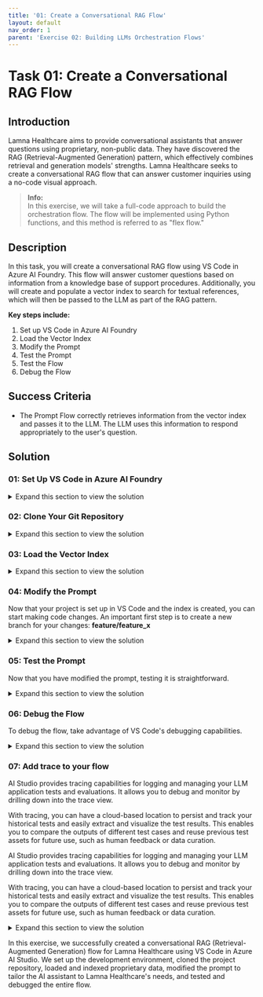 ```yaml
---
title: '01: Create a Conversational RAG Flow'
layout: default
nav_order: 1
parent: 'Exercise 02: Building LLMs Orchestration Flows'
---
```


# Task 01: Create a Conversational RAG Flow

## Introduction

Lamna Healthcare aims to provide conversational assistants that answer questions using proprietary, non-public data. They have discovered the RAG (Retrieval-Augmented Generation) pattern, which effectively combines retrieval and generation models' strengths. Lamna Healthcare seeks to create a conversational RAG flow that can answer customer inquiries using a no-code visual approach.

> **Info:**  
> In this exercise, we will take a full-code approach to build the orchestration flow. The flow will be implemented using Python functions, and this method is referred to as "flex flow."

## Description

In this task, you will create a conversational RAG flow using VS Code in Azure AI Foundry. This flow will answer customer questions based on information from a knowledge base of support procedures. Additionally, you will create and populate a vector index to search for textual references, which will then be passed to the LLM as part of the RAG pattern.

**Key steps include:**

1. Set up VS Code in Azure AI Foundry
2. Load the Vector Index
3. Modify the Prompt
4. Test the Prompt
5. Test the Flow
6. Debug the Flow

## Success Criteria

- The Prompt Flow correctly retrieves information from the vector index and passes it to the LLM. The LLM uses this information to respond appropriately to the user's question.

## Solution

### 01: Set Up VS Code in Azure AI Foundry

<details markdown="block">
<summary>Expand this section to view the solution</summary>

1. In [Azure AI Studio](https://ai.azure.com), open the project created in Exercise 1 and select the **</> Code** option.

   ![Building.](images/build_aistudio_code.png)

1. After selecting **Code**, you will create a compute instance to run VS Code in the cloud.

   ![Building.](images/build_authenticate.png)

1. Select **Authenticate**.

   ![Building.](images/build_compute.png)

1. After authentication, set up the VS Code container with configurations optimized for developing GenAI Apps.

   ![Building.](images/build_container.png)

1. Once set up, launch VS Code. In the example below, we start the Web version of VS Code, so you don’t need to have it installed on your local machine.

   ![Building.](images/build_launch_vscode.png)

    {: .note }
    > If you prefer, you can also use VS Code on your desktop instead of the Web version.

</details>

### 02: Clone Your Git Repository

<details markdown="block">
<summary>Expand this section to view the solution</summary>

1. After launching VS Code, clone the repository of your project created during the bootstrapping in Exercise 1.

1. Open the terminal in VS Code.

   ![Building.](images/build_terminal.png)

1. Execute the following commands:

   ```bash
   cd code
   git clone https://github.com/your_github_user/your_project_repo
   ```

   ![Cloning project repo.](images/build_clone.png)

    {: .note }
    > 1) In AI Studio VS Code, store all your code in the **code/** directory.
    > 
    > 2) Remember that **your_github_user/your_project_repo** was defined in the **github_new_repo** variable in the **bootstrap.properties** file from Exercise 1.


1. Your code is now loaded in VS Code. The **src/chat_request.py** file contains the Python program with the flex flow. You can review the **get_response** function to understand how the RAG flow is implemented.

   ![Flex flow.](images/build_flow.png)

</details>

### 03: Load the Vector Index

<details markdown="block">
<summary>Expand this section to view the solution</summary>

1. Before starting development, load the data into the index in the development environment.

    {: .note }
    > We will load the files located in the **data/sample-documents.csv** directory of your project.

1. Open the terminal and perform the following steps:

    1. Update the Azure Developer CLI:

       ```bash
       curl -fsSL https://aka.ms/install-azd.sh | bash
       ```

    1. Log in to Azure CLI:

       ```bash
       az login --use-device-code
       ```

    1.   With the **--use-device-code** option, navigate to [https://microsoft.com/devicelogin](https://microsoft.com/devicelogin) in your browser and enter the code displayed in the terminal.

    1. Log in to Azure Developer CLI:

       ```bash
       azd auth login --use-device-code
       ```

       1. Similarly, visit [https://microsoft.com/devicelogin](https://microsoft.com/devicelogin) to complete authentication.
      
    1. Add roles to your **Service Principal**
	   > **principalId** is the Enterprise Application Object ID
       ```
       rg='[your-your-resource-group-name]'
       principalId='[your-sp-objectId]'
       clientId='[your-sp-clientId]'
       clientSecret='[your-clientSequence]'
       tenantId='[your-tenantId]'
       subscriptionId='[your-subscriptionId]'

       # Service principal
       az login --service-principal --username $clientId --password $clientSecret --tenant $tenantId
       azd auth login --client-id $clientId --client-secret $clientSecret --tenant-id $tenantId

       scope="/subscriptions/$subscriptionId/resourceGroups/$rg"

       # Assign roles
       roles=(
       '2a2b9908-6ea1-4ae2-8e65-a410df84e7d1'  # Storage Blob Data Reader
       '8311e382-0749-4cb8-b61a-304f252e45ec'  # ACR Push Role
       '7f951dda-4ed3-4680-a7ca-43fe172d538d'  # ACR Pull Role
       '5e0bd9bd-7b93-4f28-af87-19fc36ad61bd'  # Cognitive Services OpenAI User
       'f6c7c914-8db3-469d-8ca1-694a8f32e121'  # Data Scientist
       'ea01e6af-a1c1-4350-9563-ad00f8c72ec5'  # Secrets Reader
       '8ebe5a00-799e-43f5-93ac-243d3dce84a7'  # Search Index Data Contributor
       '7ca78c08-252a-4471-8644-bb5ff32d4ba0'  # Search Service Contributor
       '64702f94-c441-49e6-a78b-ef80e0188fee'  # Azure AI Developer
       )

       for roleId in "${roles[@]}"; do
       az role assignment create \
          --assignee-object-id "$principalId" \
          --assignee-principal-type "ServicePrincipal" \
          --role "$roleId" \
          --scope "$scope"
       done
       ```

       {: .note }


1. Navigate to the **root of the project repo**:

   ```bash
   cd your_project_repo
   ```

   {: .important }
   > From this point onward, all terminal commands will be executed within the **code/your_project_repo** directory, where **your_project_repo** is the name you chose for your project.

1. Initialize the environment variables with your development environment values:

   ```bash
   azd env refresh
   ```

   {: .note }
   > Ensure you use the same values for location, subscription, and environment name as used in the bootstrapping process.

1. Finally, execute the script to load the documents into AI Search:
   {: .important }
   > OpenAi and pormtflow versions have to be updated on the requirment files respectively. Open file ./requirements.txt update line 7 to: openai==1.56.2, Open file ./src//requirements.txt update lines 5 and 7 to promptflow==1.17.1 and promptflow[azure]==1.17.1 respectively
   

   ```bash
   ./infra/hooks/postprovision.sh
   ```

   {: .note }
   > If you are trying to run this in your own computer instead of AI Studio's VS Code, make sure to use **3.11**.

</details>

### 04: Modify the Prompt

Now that your project is set up in VS Code and the index is created, you can start making code changes.  An important first step is to create a new branch for your changes: **feature/feature_x**

<details markdown="block">
<summary>Expand this section to view the solution</summary>

1. Navigate to your repository directory and run:

   ```bash
   git checkout -b feature/feature_x
   ```

1. Open the **src/chat.prompty** file. This is the prompt for your RAG flow. Notice it is a generic prompt; you will create a specific prompt for your Lamna Health virtual assistant.

1. Replace the content of **chat.prompty** with the contents of the following file:

   [updated_chat.prompty](https://github.com/microsoft/TechExcel-Operationalize-LLMs-with-LLMOps-automation/blob/main/docs/02_build_llm_flows/files/updated_chat.prompty)

   Notice that the new prompt provides better context for the assistant's objectives.

</details>

### 05: Test the Prompt

Now that you have modified the prompt, testing it is straightforward. 


<details markdown="block">
<summary>Expand this section to view the solution</summary>


1. Install the required libraries specified by our flow:

   ```bash
   pip install -r requirements.txt
   ```

2. Run the program with the flex flow:

   ```bash
   python src/chat_request.py
   ```

   ![Running the flow.](images/build_run_flow.png)


</details>

### 06: Debug the Flow

To debug the flow, take advantage of VS Code's debugging capabilities.

<details markdown="block">
<summary>Expand this section to view the solution</summary>

1. Set a breakpoint on the line where the flow is executed.

   ![Breakpoint in code](images/build_breakpoint.png)

1. Start debugging.

   ![Running debug](images/build_run_debug.png)

1. While debugging, you can inspect variable contents, such as the documents retrieved during the AI Search retrieval process.

   ![Debugging variables](images/build_debug_variables.png)

</details>

### 07: Add trace to your flow

AI Studio provides tracing capabilities for logging and managing your LLM application tests and evaluations. It allows you to debug and monitor by drilling down into the trace view.

With tracing, you can have a cloud-based location to persist and track your historical tests and easily extract and visualize the test results. This enables you to compare the outputs of different test cases and reuse previous test assets for future use, such as human feedback or data curation.

AI Studio provides tracing capabilities for logging and managing your LLM application tests and evaluations. It allows you to debug and monitor by drilling down into the trace view.

With tracing, you can have a cloud-based location to persist and track your historical tests and easily extract and visualize the test results. This enables you to compare the outputs of different test cases and reuse previous test assets for future use, such as human feedback or data curation.

<details markdown="block">
<summary>Expand this section to view the solution</summary>

The first step is to use the **@trace** decorator in your function, as already done in the **get_response** function in the **chat_request.py** file.

1. Open **chat_request.py** and verify that the function is decorated with **@trace**.

   ```python
   # chat_request.py

   @trace
   def get_response(question, chat_history):
       ...
   ```
   {: .note }
   > the ./src/flow.flex.yaml file has to add the following at the end due to a current bug
   ```python
   environment_variables:
      PF_DISABLE_TRACING: false
   ```

1. Open the terminal and ensure you are logged into Azure.

   ```bash
    az login --use-device-code
   ```

1. Configure Prompt Flow to send trace data to your AI Project, remembering to replace the text in the brackets.
   
   ```bash
   pf config set trace.destination=azureml://subscriptions/[your_Subscription_id]/resourcegroups/[your_resource_group_name]/providers/Microsoft.MachineLearningServices/workspaces/[your_project_name]
   ```

1. Export the **./src** directory to the **PYTHONPATH** to allow Python to find modules in the flow source directory.

   ```bash
   export PYTHONPATH=./src:$PYTHONPATH
   ```

   {: .note }
   > Skipping this step will result in a `ModuleNotFoundError: No module named **chat_request**'.


1. Enable **Allow storage account key access** option in **Settings > Configuration** of the storage account.

1. Execute the following command to run the flow with trace enabled. The **run_flow.py** script was created for ease of use.

   {: .important }
   > Before running the following command, ensure you have the subscription ID, resource group, and project name from your Azure AI Studio project exported in your shell environment.

   ```bash
      export AZURE_SUBSCRIPTION_ID=[your_subscription_id]
      export AZURE_RESOURCE_GROUP=[your_resource_group]
      export AZUREAI_PROJECT_NAME=[your_project_name]
   ```

   ```bash
       python ./util/run_flow.py "How can I access my medical records at Lamna Healthcare?"
   ```

   {: .important }
   > The output of the command will contain the link to the trace in AI Studio. you will need to grab it from there as there is no way to navigate to it directly from AI Studio.

   {: .note }
   > If you get a permission error, you may need to add the Storage Blob Data Contributor role to the user logged in with az login.

1. After running the flow, you can review the results in AI Studio.

   ![Tracing - AI Studio](images/trace01.png)

1. Drill down into the trace for more detailed analysis.

   ![Tracing - AI Studio](images/trace02.png)

1. Once done, you can revert the trace configuration to local.

   ```bash
   pf config set trace.destination="local"
   ```

</details>

In this exercise, we successfully created a conversational RAG (Retrieval-Augmented Generation) flow for Lamna Healthcare using VS Code in Azure AI Studio. We set up the development environment, cloned the project repository, loaded and indexed proprietary data, modified the prompt to tailor the AI assistant to Lamna Healthcare's needs, and tested and debugged the entire flow.
